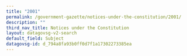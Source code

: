 ```yaml
---
title: "2001"
permalink: /government-gazette/notices-under-the-constitution/2001/
description: ""
third_nav_title: Notices under the Constitution
layout: datagovsg-v2-search
default_field: Subject
datagovsg-id: d_794a8fa93b0ff0d7f1a17302273385ea
---
```

